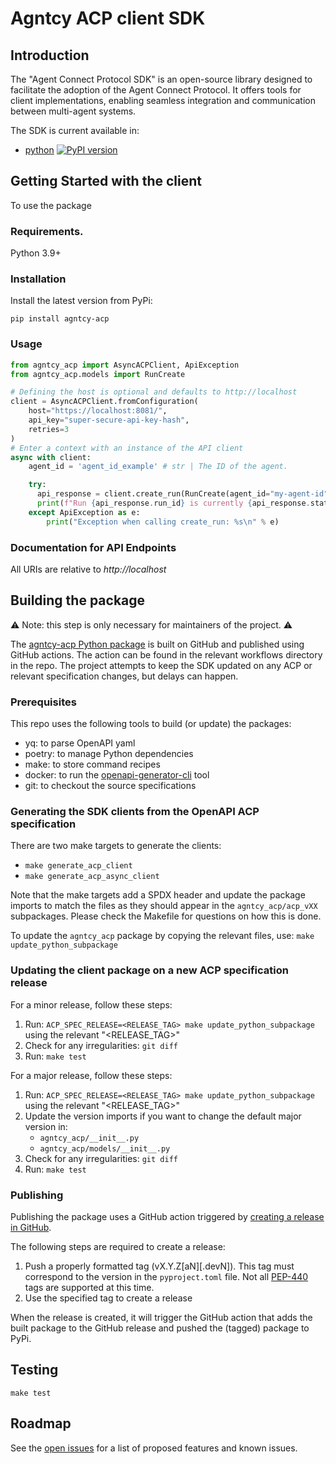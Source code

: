 # Agntcy ACP client SDK

## Introduction

The "Agent Connect Protocol SDK" is an open-source library designed to
facilitate the adoption of the Agent Connect Protocol. It offers tools
for client implementations, enabling seamless integration and communication
between multi-agent systems.

The SDK is current available in:
  * [python](https://pypi.org/project/agntcy-acp/) [![PyPI version](https://img.shields.io/pypi/v/agntcy-acp.svg)](https://pypi.org/project/agntcy-acp/)

## Getting Started with the client

To use the package 

### Requirements.

Python 3.9+

### Installation

Install the latest version from PyPi:
```shell
pip install agntcy-acp
```

### Usage

```python
from agntcy_acp import AsyncACPClient, ApiException
from agntcy_acp.models import RunCreate

# Defining the host is optional and defaults to http://localhost
client = AsyncACPClient.fromConfiguration(
    host="https://localhost:8081/", 
    api_key="super-secure-api-key-hash", 
    retries=3
)
# Enter a context with an instance of the API client
async with client:
    agent_id = 'agent_id_example' # str | The ID of the agent.

    try:
      api_response = client.create_run(RunCreate(agent_id="my-agent-id"))
      print(f"Run {api_response.run_id} is currently {api_response.status}")
    except ApiException as e:
        print("Exception when calling create_run: %s\n" % e)
```

### Documentation for API Endpoints

All URIs are relative to *http://localhost*


## Building the package

⚠️ Note: this step is only necessary for maintainers of the project. ⚠️

The [agntcy-acp Python package](https://pypi.org/project/agntcy-acp/) is
built on GitHub and published using GitHub actions. The action can be found
in the relevant workflows directory in the repo. The project attempts to keep
the SDK updated on any ACP or relevant specification changes, but delays can
happen.

### Prerequisites

This repo uses the following tools to build (or update) the packages:
  * yq: to parse OpenAPI yaml
  * poetry: to manage Python dependencies
  * make: to store command recipes
  * docker: to run the 
  [openapi-generator-cli](https://github.com/OpenAPITools/openapi-generator-cli) tool
  * git: to checkout the source specifications

### Generating the SDK clients from the OpenAPI ACP specification

There are two make targets to generate the clients:
  * `make generate_acp_client`
  * `make generate_acp_async_client`

Note that the make targets add a SPDX header and update the package 
imports to match the files as they should appear in the `agntcy_acp/acp_vXX`
subpackages. Please check the Makefile for questions on how this is done.

To update the `agntcy_acp` package by copying the relevant files, use: 
`make update_python_subpackage`

### Updating the client package on a new ACP specification release

For a minor release, follow these steps:

  1. Run: `ACP_SPEC_RELEASE=<RELEASE_TAG> make update_python_subpackage` 
  using the relevant "<RELEASE_TAG>"
  2. Check for any irregularities: `git diff`
  3. Run: `make test`

For a major release, follow these steps:

  1. Run: `ACP_SPEC_RELEASE=<RELEASE_TAG> make update_python_subpackage` 
  using the relevant "<RELEASE_TAG>"
  2. Update the version imports if you want to change the default major
  version in:
      * `agntcy_acp/__init__.py`
      * `agntcy_acp/models/__init__.py`
  3. Check for any irregularities: `git diff`
  4. Run: `make test`

### Publishing

Publishing the package uses a GitHub action triggered by 
[creating a release in GitHub](https://docs.github.com/en/repositories/releasing-projects-on-github/managing-releases-in-a-repository#creating-a-release).

The following steps are required to create a release:
  1. Push a properly formatted tag (vX.Y.Z[aN][.devN]). This tag must
  correspond to the version in the `pyproject.toml` file. Not all [PEP-440](https://peps.python.org/pep-0440/)
  tags are supported at this time.
  2. Use the specified tag to create a release

When the release is created, it will trigger the GitHub action that 
adds the built package to the GitHub release and pushed the (tagged) 
package to PyPi.


## Testing

`make test`


## Roadmap

See the [open issues](https://github.com/agntcy/acp-sdk/issues) for a list of proposed features and known issues.
